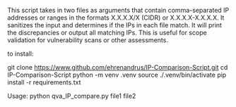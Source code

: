 This script takes in two files as arguments that contain comma-separated IP addresses or ranges in the formats X.X.X.X/X (CIDR) or X.X.X.X-X.X.X.X. 
It sanitizes the input and determines if the IPs in each file match. It will print the discrepancies or output all matching IPs. 
This is useful for scope validation for vulnerability scans or other assessments.

to install:

git clone https://www.github.com/ehrenandrus/IP-Comparison-Script.git
cd IP-Comparison-Script
python -m venv .venv
source ./.venv/bin/activate
pip install -r requirements.txt

Usage:
python qva_IP_compare.py file1 file2

